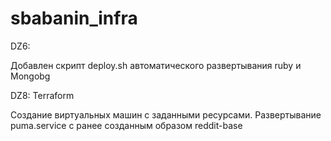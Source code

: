 # sbabanin_infra

DZ6:

Добавлен скрипт deploy.sh  автоматического развертывания ruby и Mongobg

DZ8: Terraform

Создание виртуальных машин с заданными ресурсами. Развертывание puma.service с ранее созданным образом reddit-base 
